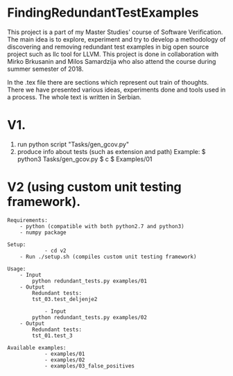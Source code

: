 # FindingRedundantTestExamples
This project is a part of my Master Studies' course of Software Verification. The main idea is to explore, experiment and try to develop a methodology of discovering and removing redundant test examples in big open source project such as llc tool for LLVM. This project is done in collaboration with Mirko Brkusanin and Milos Samardzija who also attend the course during summer semester of 2018.

In the .tex file there are sections which represent out train of thoughts. There we have presented various ideas, experiments done and tools used in a process. The whole text is written in Serbian. 

# V1.
1. run python script "Tasks/gen_gcov.py"
2. produce info about tests (such as extension and path)
   Example:
   $ python3 Tasks/gen_gcov.py
   $ c
   $ Examples/01

# V2 (using custom unit testing framework).

	Requirements:
		- python (compatible with both python2.7 and python3)
		- numpy package

	Setup:
                - cd v2
		- Run ./setup.sh (compiles custom unit testing framework)

	Usage:
		- Input
			python redundant_tests.py examples/01 
		- Output
			Redundant tests: 
			tst_03.test_deljenje2
			
                - Input
			python redundant_tests.py examples/02 
		- Output
			Redundant tests: 
			tst_01.test_3
			
	Available examples:
                - examples/01
                - examples/02
                - examples/03_false_positives
